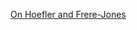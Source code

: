 ---
layout: post
wordpress_id: 1609
wordpress_url: http://noesbueno.com/archives/1609
date: '2013-05-23 20:14:10 -0500'
date_gmt: '2013-05-24 01:14:10 -0500'
body: |
  <p><a href="http://kottke.org/13/05/on-hoefler-and-frere-jones">On Hoefler and Frere-Jones</a></p>
---